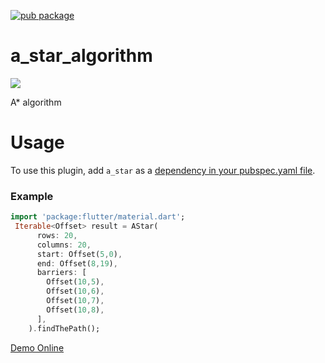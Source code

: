[![pub package](https://img.shields.io/pub/v/a_star_algorithm.svg)](https://pub.dev/packages/a_star_algorithm)

# a_star_algorithm

![](https://github.com/RafaelBarbosatec/a_star/blob/main/img/example.jpg)

A* algorithm

# Usage
To use this plugin, add `a_star` as a [dependency in your pubspec.yaml file](https://flutter.io/platform-plugins/).

### Example

``` dart
import 'package:flutter/material.dart';
 Iterable<Offset> result = AStar(
      rows: 20,
      columns: 20,
      start: Offset(5,0),
      end: Offset(8,19),
      barriers: [
        Offset(10,5),
        Offset(10,6),
        Offset(10,7),
        Offset(10,8),
      ],
    ).findThePath();
```

[Demo Online](https://rafaelbarbosatec.github.io/a_star/)

